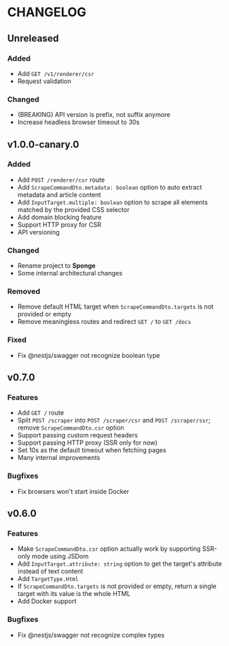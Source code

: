 # CHANGELOG

## Unreleased

### Added

- Add `GET /v1/renderer/csr`
- Request validation

### Changed

- (BREAKING) API version is prefix, not suffix anymore
- Increase headless browser timeout to 30s

## v1.0.0-canary.0

### Added

- Add `POST /renderer/csr` route
- Add `ScrapeCommandDto.metadata: boolean` option to auto extract metadata and article content
- Add `InputTarget.multiple: boolean` option to scrape all elements matched by the provided CSS selector
- Add domain blocking feature
- Support HTTP proxy for CSR
- API versioning

### Changed

- Rename project to **Sponge**
- Some internal architectural changes

### Removed

- Remove default HTML target when `ScrapeCommandDto.targets` is not provided or empty
- Remove meaningless routes and redirect `GET /` to `GET /docs`

### Fixed

- Fix @nestjs/swagger not recognize boolean type

## v0.7.0

### Features

- Add `GET /` route
- Split `POST /scraper` into `POST /scraper/csr` and `POST /scraper/ssr`; remove `ScrapeCommandDto.csr` option
- Support passing custom request headers
- Support passing HTTP proxy (SSR only for now)
- Set 10s as the default timeout when fetching pages
- Many internal improvements

### Bugfixes

- Fix browsers won't start inside Docker

## v0.6.0

### Features

- Make `ScrapeCommandDto.csr` option actually work by supporting SSR-only mode using JSDom
- Add `InputTarget.attribute: string` option to get the target's attribute instead of text content
- Add `TargetType.Html`
- If `ScrapeCommandDto.targets` is not provided or empty, return a single target with its value is the whole HTML
- Add Docker support

### Bugfixes

- Fix @nestjs/swagger not recognize complex types
